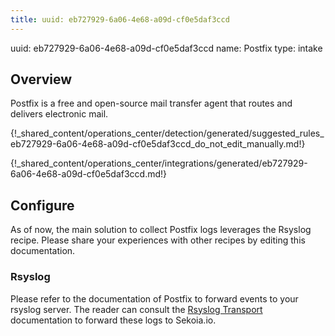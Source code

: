 ```yaml
---
title: uuid: eb727929-6a06-4e68-a09d-cf0e5daf3ccd
---
```


uuid: eb727929-6a06-4e68-a09d-cf0e5daf3ccd
name: Postfix
type: intake

## Overview
Postfix is a free and open-source mail transfer agent that routes and delivers electronic mail.


{!_shared_content/operations_center/detection/generated/suggested_rules_eb727929-6a06-4e68-a09d-cf0e5daf3ccd_do_not_edit_manually.md!}

{!_shared_content/operations_center/integrations/generated/eb727929-6a06-4e68-a09d-cf0e5daf3ccd.md!}

## Configure

As of now, the main solution to collect Postfix logs leverages the Rsyslog recipe. Please share your experiences with other recipes by editing this documentation.

### Rsyslog

Please refer to the documentation of Postfix to forward events to your rsyslog server. The reader can consult the [Rsyslog Transport](../../../ingestion_methods/rsyslog/) documentation to forward these logs to Sekoia.io.
